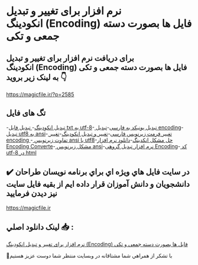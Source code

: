 # نرم افزار برای تغییر و تبدیل انکودینگ (Encoding) فایل ها بصورت دسته جمعی و تکی

## برای دریافت نرم افزار برای تغییر و تبدیل انکودینگ (Encoding) فایل ها بصورت دسته جمعی و تکی به لینک زیر بروید 👇

https://magicfile.ir/?p=2585

## تگ های فایل

-[تبدیل انکودینگ](https://magicfile.ir/product/%d9%86%d8%b1%d9%85-%d8%a7%d9%81%d8%b2%d8%a7%d8%b1-%d8%a8%d8%b1%d8%a7%db%8c-%d8%aa%d8%ba%db%8c%db%8c%d8%b1-%d9%88-%d8%aa%d8%a8%d8%af%db%8c%d9%84-%d8%a7%d9%86%da%a9%d9%88%d8%af%db%8c%d9%86%da%af-encoding/)-[ تبدیل فایل txt به utf-8](https://magicfile.ir/product/%d9%86%d8%b1%d9%85-%d8%a7%d9%81%d8%b2%d8%a7%d8%b1-%d8%a8%d8%b1%d8%a7%db%8c-%d8%aa%d8%ba%db%8c%db%8c%d8%b1-%d9%88-%d8%aa%d8%a8%d8%af%db%8c%d9%84-%d8%a7%d9%86%da%a9%d9%88%d8%af%db%8c%d9%86%da%af-encoding/)-[ تبدیل یونیکد به فارسی](https://magicfile.ir/product/%d9%86%d8%b1%d9%85-%d8%a7%d9%81%d8%b2%d8%a7%d8%b1-%d8%a8%d8%b1%d8%a7%db%8c-%d8%aa%d8%ba%db%8c%db%8c%d8%b1-%d9%88-%d8%aa%d8%a8%d8%af%db%8c%d9%84-%d8%a7%d9%86%da%a9%d9%88%d8%af%db%8c%d9%86%da%af-encoding/)-[تبدیل encoding](https://magicfile.ir/product/%d9%86%d8%b1%d9%85-%d8%a7%d9%81%d8%b2%d8%a7%d8%b1-%d8%a8%d8%b1%d8%a7%db%8c-%d8%aa%d8%ba%db%8c%db%8c%d8%b1-%d9%88-%d8%aa%d8%a8%d8%af%db%8c%d9%84-%d8%a7%d9%86%da%a9%d9%88%d8%af%db%8c%d9%86%da%af-encoding/)-[ تبدیل utf8 به ansi](https://magicfile.ir/product/%d9%86%d8%b1%d9%85-%d8%a7%d9%81%d8%b2%d8%a7%d8%b1-%d8%a8%d8%b1%d8%a7%db%8c-%d8%aa%d8%ba%db%8c%db%8c%d8%b1-%d9%88-%d8%aa%d8%a8%d8%af%db%8c%d9%84-%d8%a7%d9%86%da%a9%d9%88%d8%af%db%8c%d9%86%da%af-encoding/)-[ تغییر فرمت زیرنویس فارسی](https://magicfile.ir/product/%d9%86%d8%b1%d9%85-%d8%a7%d9%81%d8%b2%d8%a7%d8%b1-%d8%a8%d8%b1%d8%a7%db%8c-%d8%aa%d8%ba%db%8c%db%8c%d8%b1-%d9%88-%d8%aa%d8%a8%d8%af%db%8c%d9%84-%d8%a7%d9%86%da%a9%d9%88%d8%af%db%8c%d9%86%da%af-encoding/)-[تغییر و تبدیل انکودینگ](https://magicfile.ir/product/%d9%86%d8%b1%d9%85-%d8%a7%d9%81%d8%b2%d8%a7%d8%b1-%d8%a8%d8%b1%d8%a7%db%8c-%d8%aa%d8%ba%db%8c%db%8c%d8%b1-%d9%88-%d8%aa%d8%a8%d8%af%db%8c%d9%84-%d8%a7%d9%86%da%a9%d9%88%d8%af%db%8c%d9%86%da%af-encoding/)-[تغییر encoding ](https://magicfile.ir/product/%d9%86%d8%b1%d9%85-%d8%a7%d9%81%d8%b2%d8%a7%d8%b1-%d8%a8%d8%b1%d8%a7%db%8c-%d8%aa%d8%ba%db%8c%db%8c%d8%b1-%d9%88-%d8%aa%d8%a8%d8%af%db%8c%d9%84-%d8%a7%d9%86%da%a9%d9%88%d8%af%db%8c%d9%86%da%af-encoding/)-[ تفاوت زیرنویس ansi با utf8](https://magicfile.ir/product/%d9%86%d8%b1%d9%85-%d8%a7%d9%81%d8%b2%d8%a7%d8%b1-%d8%a8%d8%b1%d8%a7%db%8c-%d8%aa%d8%ba%db%8c%db%8c%d8%b1-%d9%88-%d8%aa%d8%a8%d8%af%db%8c%d9%84-%d8%a7%d9%86%da%a9%d9%88%d8%af%db%8c%d9%86%da%af-encoding/)-[حل مشکل انکدینگ](https://magicfile.ir/product/%d9%86%d8%b1%d9%85-%d8%a7%d9%81%d8%b2%d8%a7%d8%b1-%d8%a8%d8%b1%d8%a7%db%8c-%d8%aa%d8%ba%db%8c%db%8c%d8%b1-%d9%88-%d8%aa%d8%a8%d8%af%db%8c%d9%84-%d8%a7%d9%86%da%a9%d9%88%d8%af%db%8c%d9%86%da%af-encoding/)-[دانلود نرم افزار  Encoding Converte](https://magicfile.ir/product/%d9%86%d8%b1%d9%85-%d8%a7%d9%81%d8%b2%d8%a7%d8%b1-%d8%a8%d8%b1%d8%a7%db%8c-%d8%aa%d8%ba%db%8c%db%8c%d8%b1-%d9%88-%d8%aa%d8%a8%d8%af%db%8c%d9%84-%d8%a7%d9%86%da%a9%d9%88%d8%af%db%8c%d9%86%da%af-encoding/)-[ مشکل زیرنویس ansi](https://magicfile.ir/product/%d9%86%d8%b1%d9%85-%d8%a7%d9%81%d8%b2%d8%a7%d8%b1-%d8%a8%d8%b1%d8%a7%db%8c-%d8%aa%d8%ba%db%8c%db%8c%d8%b1-%d9%88-%d8%aa%d8%a8%d8%af%db%8c%d9%84-%d8%a7%d9%86%da%a9%d9%88%d8%af%db%8c%d9%86%da%af-encoding/)-[نرم افزار تبدیل گروهی Encoding](https://magicfile.ir/product/%d9%86%d8%b1%d9%85-%d8%a7%d9%81%d8%b2%d8%a7%d8%b1-%d8%a8%d8%b1%d8%a7%db%8c-%d8%aa%d8%ba%db%8c%db%8c%d8%b1-%d9%88-%d8%aa%d8%a8%d8%af%db%8c%d9%84-%d8%a7%d9%86%da%a9%d9%88%d8%af%db%8c%d9%86%da%af-encoding/)-[ کد utf-8 در html](https://magicfile.ir/product/%d9%86%d8%b1%d9%85-%d8%a7%d9%81%d8%b2%d8%a7%d8%b1-%d8%a8%d8%b1%d8%a7%db%8c-%d8%aa%d8%ba%db%8c%db%8c%d8%b1-%d9%88-%d8%aa%d8%a8%d8%af%db%8c%d9%84-%d8%a7%d9%86%da%a9%d9%88%d8%af%db%8c%d9%86%da%af-encoding/)

## ✔️ در سايت فايل هاي ويژه اي براي برنامه نويسان طراحان دانشجويان و دانش آموزان قرار داده ايم از بقيه فايل سايت نيز ديدن فرماييد

https://magicfile.ir


## لينک دانلود اصلي 📥 :

[نرم افزار برای تغییر و تبدیل انکودینگ (Encoding) فایل ها بصورت دسته جمعی و تکی](https://magicfile.ir/product/%d9%86%d8%b1%d9%85-%d8%a7%d9%81%d8%b2%d8%a7%d8%b1-%d8%a8%d8%b1%d8%a7%db%8c-%d8%aa%d8%ba%db%8c%db%8c%d8%b1-%d9%88-%d8%aa%d8%a8%d8%af%db%8c%d9%84-%d8%a7%d9%86%da%a9%d9%88%d8%af%db%8c%d9%86%da%af-encoding/) 


🙏با تشکر از همراهي شما مشتاقانه در وبسایت منتظر شما دوست عزیز هستیم

